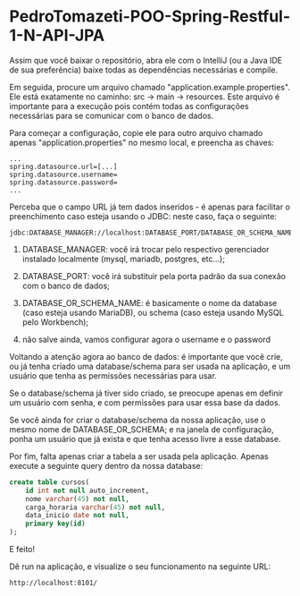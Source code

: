 # PedroTomazeti-POO-Spring-Restful-1-N-API-JPA

Assim que você baixar o repositório, abra ele com o IntelliJ (ou a Java IDE de sua preferência) baixe todas as dependências necessárias e compile.

Em seguida, procure um arquivo chamado "application.example.properties". Ele está exatamente no caminho: src -> main -> resources. Este arquivo é importante para a execução pois contém todas as configurações necessárias para se comunicar com o banco de dados.

Para começar a configuração, copie ele para outro arquivo chamado apenas "application.properties" no mesmo local, e preencha as chaves:

```
...
spring.datasource.url=[...]
spring.datasource.username=
spring.datasource.password=
...
```

Perceba que o campo URL já tem dados inseridos - é apenas para facilitar o preenchimento caso esteja usando o JDBC: neste caso, faça o seguinte:

```
jdbc:DATABASE_MANAGER://localhost:DATABASE_PORT/DATABASE_OR_SCHEMA_NAME
```

1. DATABASE_MANAGER: você irá trocar pelo respectivo gerenciador instalado localmente (mysql, mariadb, postgres, etc...);

2. DATABASE_PORT: você irá substituir pela porta padrão da sua conexão com o banco de dados;

3. DATABASE_OR_SCHEMA_NAME: é basicamente o nome da database (caso esteja usando MariaDB), ou schema (caso esteja usando MySQL pelo Workbench);

4. não salve ainda, vamos configurar agora o username e o password



Voltando a atenção agora ao banco de dados: é importante que você crie, ou já tenha criado uma database/schema para ser usada na aplicação, e um usuário que tenha as permissões necessárias para usar.

Se o database/schema já tiver sido criado, se preocupe apenas em definir um usuário com senha, e com permissões para usar essa base da dados.

Se você ainda for criar o database/schema da nossa aplicação, use o mesmo nome de DATABASE_OR_SCHEMA; e na janela de configuração, ponha um usuário que já exista e que tenha acesso livre a esse database.

Por fim, falta apenas criar a tabela a ser usada pela aplicação. Apenas execute a seguinte query dentro da nossa database:

```sql
create table cursos(
    id int not null auto_increment,
    nome varchar(45) not null,
    carga_horaria varchar(45) not null,
    data_inicio date not null,
    primary key(id)
);
```

E feito!

Dê run na aplicação, e visualize o seu funcionamento na seguinte URL:

```
http://localhost:8101/
```
